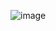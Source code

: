 ![image](https://github.com/rafaeltws/validandoFormulario/assets/159142263/4e6ad70b-da99-411b-ad1c-b9e4b6cc53e7)
